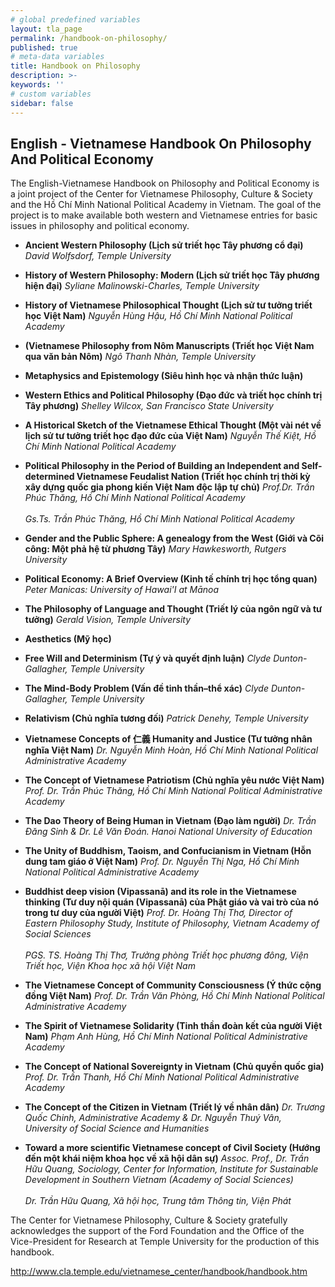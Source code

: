 ```yaml
---
# global predefined variables
layout: tla_page
permalink: /handbook-on-philosophy/
published: true
# meta-data variables
title: Handbook on Philosophy
description: >-
keywords: ''
# custom variables
sidebar: false
---
```

## English - Vietnamese Handbook On Philosophy And Political Economy
The English-Vietnamese Handbook on Philosophy and Political Economy is a joint project of the Center for Vietnamese Philosophy, Culture & Society and the Hồ Chí Minh National Political Academy in Vietnam. The goal of the project is to make available both western and Vietnamese entries for basic issues in philosophy and political economy. 

- **Ancient Western Philosophy (Lịch sử triết học Tây phương cổ đại)**
_David Wolfsdorf, Temple University_

- **History of Western Philosophy: Modern (Lịch sử triết học Tây phương hiện đại)**
_Syliane Malinowski-Charles, Temple University_	

- **History of Vietnamese Philosophical Thought (Lịch sử tư tưởng triết học Việt Nam)** 
_Nguyễn Hùng Hậu, Hồ Chí Minh National Political Academy_		

- **(Vietnamese Philosophy from Nôm Manuscripts (Triết học Việt Nam qua văn bản Nôm)**
_Ngô Thanh Nhàn, Temple University_		 

- **Metaphysics and Epistemology (Siêu hình học và nhận thức luận)**

- **Western Ethics and Political Philosophy (Đạo đức và triết học chính trị Tây phương)**
_Shelley Wilcox, San Francisco State University_	

- **A Historical Sketch of the Vietnamese Ethical Thought (Một vài nét về lịch sử tư tưởng triết học đạo đức của Việt Nam)**
_Nguyễn Thế Kiệt, Hồ Chí Minh National Political Academy_	

- **Political Philosophy in the Period of Building an Independent and Self-determined Vietnamese Feudalist Nation (Triết học chính trị thời kỳ xây dựng quốc gia phong kiến Việt Nam độc lập tự chủ)**
_Prof.Dr. Trần Phúc Thăng, Hồ Chí Minh National Political Academy_<br>			
_Gs.Ts. Trần Phúc Thăng, Hồ Chí Minh National Political Academy_

- **Gender and the Public Sphere: A genealogy from the West (Giới và Cõi công: Một phả hệ từ phương Tây)**
_Mary Hawkesworth, Rutgers University_	

- **Political Economy: A Brief Overview (Kinh tế chính trị học tổng quan)**
_Peter Manicas: University of Hawai'I at Mānoa_

- **The Philosophy of Language and Thought (Triết lý của ngôn ngữ và tư tưởng)**
_Gerald Vision, Temple University_	

- **Aesthetics (Mỹ học)**

- **Free Will and Determinism (Tự ý và quyết định luận)**
_Clyde Dunton-Gallagher, Temple University_

- **The Mind-Body Problem (Vấn đề tinh thần–thể xác)**
_Clyde Dunton-Gallagher, Temple University_

- **Relativism (Chủ nghĩa tương đối)**
_Patrick Denehy, Temple University_	

- **Vietnamese Concepts of 仁義 Humanity and Justice (Tư tưởng nhân nghĩa Việt Nam)**
_Dr. Nguyễn Minh Hoàn, Hồ Chí Minh National Political Administrative Academy_

- **The Concept of Vietnamese Patriotism (Chủ nghĩa yêu nước Việt Nam)**
_Prof. Dr. Trần Phúc Thăng, Hồ Chí Minh National Political Administrative Academy_		

- **The Dao Theory of Being Human in Vietnam (Đạo làm người)**
_Dr. Trần Đăng Sinh & Dr. Lê Văn Đoán. Hanoi National University of Education_		

- **The Unity of Buddhism, Taoism, and Confucianism in Vietnam (Hỗn dung tam giáo ở Việt Nam)**
_Prof. Dr. Nguyễn Thị Nga, Hồ Chí Minh National Political Administrative Academy_		

- **Buddhist deep vision (Vipassanā) and its role in the Vietnamese thinking (Tư duy nội quán (Vipassanā) của Phật giáo và vai trò của nó trong tư duy của người Việt)**
_Prof. Dr. Hoàng Thị Thơ, Director of Eastern Philosophy Study, Institute of Philosophy, Vietnam Academy of Social Sciences_<br>			
_PGS. TS. Hoàng Thị Thơ, Trưởng phòng Triết học phương đông, Viện Triết học, Viện Khoa học xã hội Việt Nam_

- **The Vietnamese Concept of Community Consciousness (Ý thức cộng đồng Việt Nam)**
_Prof. Dr. Trần Văn Phòng, Hồ Chí Minh National Political Administrative Academy_		

- **The Spirit of Vietnamese Solidarity (Tinh thần đoàn kết của người Việt Nam)**
_Phạm Anh Hùng, Hồ Chí Minh National Political Administrative Academy_	

- **The Concept of National Sovereignty in Vietnam (Chủ quyền quốc gia)**
_Prof. Dr. Trần Thanh, Hồ Chí Minh National Political Administrative Academy_		

- **The Concept of the Citizen in Vietnam (Triết lý về nhân dân)**
_Dr. Trương Quốc Chinh, Administrative Academy & Dr. Nguyễn Thuý Vân, University of Social Science and Humanities_		

- **Toward a more scientific Vietnamese concept of Civil Society (Hướng đến một khái niệm khoa học về xã hội dân sự)** 
_Assoc. Prof., Dr. Trần Hữu Quang, Sociology, Center for Information, Institute for Sustainable Development in Southern Vietnam (Academy of Social Sciences)_<br>		
_Dr. Trần Hữu Quang, Xã hội học, Trung tâm Thông tin, Viện Phát_ 











The Center for Vietnamese Philosophy, Culture & Society gratefully acknowledges the support of the Ford Foundation and the Office of the Vice-President for Research at Temple University for the production of this handbook.

 
http://www.cla.temple.edu/vietnamese_center/handbook/handbook.htm 
